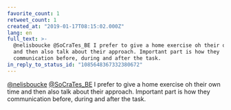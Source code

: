 ```yaml
---
favorite_count: 1
retweet_count: 1
created_at: "2019-01-17T08:15:02.000Z"
lang: en
full_text: >-
  @nelisboucke @SoCraTes_BE I prefer to give a home exercise oh their own time
  and then also talk about their approach. Important part is how they
  communication before, during and after the task.
in_reply_to_status_id: "1085648367332380672"
---
```


[@nelisboucke](https://twitter.com/nelisboucke)
[@SoCraTes_BE](https://twitter.com/SoCraTes_BE) I prefer to give a home exercise
oh their own time and then also talk about their approach. Important part is how
they communication before, during and after the task.
